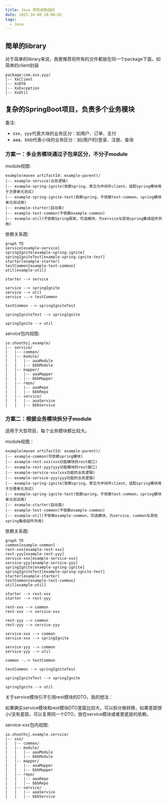 ```yaml
---
title: Java 项目结构组织
date: 2023-10-08 20:08:02
tags:
  - Java
---
```

<!-- toc -->

## 简单的library

对于简单的library来说，我更推荐将所有的文件都放在同一个package下面，如简单的client封装
```
package:com.xxx.yyy/
|-- XxClient
|-- XxDTO
|-- XxException
|-- XxUtil
```

## 复杂的SpringBoot项目，负责多个业务模块

备注:
- xxx、yyy代表大块的业务区分：如用户、订单、支付
- aaa、bbb代表小块的业务区分：如(用户的)登录、注册、查询

### 方案一：多业务模块通过子包来区分，不分子module

module视图:

```
example(maven artifactId: example-parent)/
|-- example-service(业务逻辑)
|-- example-spring-ignite(依赖spring，常见为中间件client，适配spring模块用于方便单元测试)
|-- example-spring-ignite-test(依赖spring，不依赖test-common，spring模块单元测试用)
|-- example-starter(启动类)
|-- example-test-common(不依赖example-common)
|-- example-util(不依赖Spring框架，可选模块，为service与其他spring集成组件共用)
```

依赖关系图:

```mermaid
graph TD
service[example-service]
springIgnite[example-spring-ignite]
springIgniteTest[example-spring-ignite-test]
starter[example-starter]
testCommon[example-test-common]
util[example-util]

starter --> service

service --> springIgnite
service --> util
service -.-> testCommon

testCommon --> springIgniteTest

springIgniteTest --> springIgnite

springIgnite --> util
```

service包内视图:
```
io.shoothzj.example/
|-- service/
|   |-- common/
|   |-- module/
|   |   |-- aaaModule
|   |   |-- bbbModule
|   |-- mapper/
|   |   |-- aaaMapper
|   |   |-- bbbMapper
|   |-- repo/
|   |   |-- aaaRepo
|   |   |-- bbbRepo
|   |-- service/
|   |   |-- aaaService
|   |   |-- bbbService
```

### 方案二：根据业务模块拆分子module

适用于大型项目，每个业务模块都比较大。

module视图：

```
example(maven artifactId: example-parent)/
|-- example-common(可依赖spring模块)
|-- example-rest-xxx(xxx功能模块的rest接口)
|-- example-rest-yyy(yyy功能模块的rest接口)
|-- example-service-xxx(xxx功能的业务逻辑)
|-- example-service-yyy(yyy功能的业务逻辑)
|-- example-spring-ignite(依赖spring，常见为中间件client，适配spring模块用于方便单元测试)
|-- example-spring-ignite-test(依赖spring，不依赖test-common，spring模块单元测试用)
|-- example-starter(启动类)
|-- example-test-common(不依赖example-common)
|-- example-util(不依赖example-common，可选模块，为service、common与其他spring集成组件共用)
```

依赖关系图:

```mermaid
graph TD
common[example-common]
rest-xxx[example-rest-xxx]
rest-yyy[example-rest-yyy]
service-xxx[example-service-xxx]
service-yyy[example-service-yyy]
springIgnite[example-spring-ignite]
springIgniteTest[example-spring-ignite-test]
starter[example-starter]
testCommon[example-test-common]
util[example-util]

starter --> rest-xxx
starter --> rest-yyy

rest-xxx --> common
rest-xxx --> service-xxx

rest-yyy --> common
rest-yyy --> service-yyy

service-xxx --> common
service-xxx --> springIgnite

service-yyy --> common
service-yyy --> util

common -.-> testCommon

testCommon --> springIgniteTest

springIgniteTest --> springIgnite

springIgnite --> util
```

关于service模块引不引用rest模块的DTO，我的想法：

如果确实service模块和rest模块DTO差距比较大，可以拆分做转换，如果差距很小/没有差距，可以复用同一个DTO，放在service模块或者更底层的依赖。

service-xxx包内视图:
```
io.shoothzj.example.service/
|-- xxx/
|   |-- common/
|   |-- module/
|   |   |-- aaaModule
|   |   |-- bbbModule
|   |-- mapper/
|   |   |-- aaaMapper
|   |   |-- bbbMapper
|   |-- repo/
|   |   |-- aaaRepo
|   |   |-- bbbRepo
|   |-- service/
|   |   |-- aaaService
|   |   |-- bbbService
```
